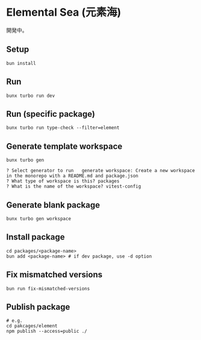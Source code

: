 # Elemental Sea (元素海)

開発中。

## Setup

```shell
bun install
```

## Run

```shell
bunx turbo run dev
```

## Run (specific package)

```shell
bunx turbo run type-check --filter=element
```

## Generate template workspace

```shell
bunx turbo gen

? Select generator to run   generate workspace: Create a new workspace in the monorepo with a README.md and package.json
? What type of workspace is this? packages
? What is the name of the workspace? vitest-config
```

## Generate blank package

```shell
bunx turbo gen workspace
```

## Install package

```shell
cd packages/<package-name>
bun add <package-name> # if dev package, use -d option
```

## Fix mismatched versions

```shell
bun run fix-mismatched-versions
```

## Publish package

```shell
# e.g.
cd pakcages/element
npm publish --access=public ./
```
